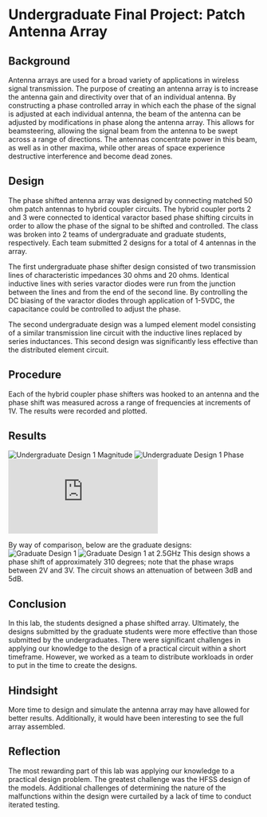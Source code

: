 # Undergraduate Final Project: Patch Antenna Array

## Background

Antenna arrays are used for a broad variety of applications in wireless signal transmission.  The purpose of creating an antenna array is to increase the antenna gain and directivity over that of an individual antenna.  By constructing a phase controlled array in which each the phase of the signal is adjusted at each individual antenna, the beam of the antenna can be adjusted by modifications in phase along the antenna array.  This allows for beamsteering, allowing the signal beam from the antenna to be swept across a range of directions.  The antennas concentrate power in this beam, as well as in other maxima, while other areas of space experience destructive interference and become dead zones.

## Design

The phase shifted antenna array was designed by connecting matched 50 ohm patch antennas to hybrid coupler circuits.  The hybrid coupler ports 2 and 3 were connected to identical varactor based phase shifting circuits in order to allow the phase of the signal to be shifted and controlled.  The class was broken into 2 teams of undergraduate and graduate students, respectively.  Each team submitted 2 designs for a total of 4 antennas in the array.

The first undergraduate phase shifter design consisted of two transmission lines of characteristic impedances 30 ohms and 20 ohms.  Identical inductive lines with series varactor diodes were run from the junction between the lines and from the end of the second line.  By controlling the DC biasing of the varactor diodes through application of 1-5VDC, the  capacitance could be controlled to adjust the phase.

The second undergraduate design was a lumped element model consisting of a similar transmission line circuit with the inductive lines replaced by series inductances.  This second design was significantly less effective than the distributed element circuit.

## Procedure

Each of the hybrid coupler phase shifters was hooked to an antenna and the phase shift was measured across a range of frequencies at increments of 1V.  The results were recorded and plotted.

## Results

![Undergraduate Design 1 Magnitude](https://github.com/CourseReps/ECEN452-Spring2016/blob/master/FINAL_PROJECT/Undergrad/Design1/Undergrad_Design1_Mag_Freq.png)
![Undergraduate Design 1 Phase](https://github.com/CourseReps/ECEN452-Spring2016/blob/master/FINAL_PROJECT/Undergrad/Design1/Undergrad_Design1_Phase_Freq.png)
![Undergraduate Design 2](https://github.com/CourseReps/ECEN452-Spring2016/blob/master/FINAL_PROJECT/Undergrad/Design2/Undergrad%20Design%202%20plots.pdf)

By way of comparison, below are the graduate designs:
![Graduate Design 1](https://github.com/CourseReps/ECEN452-Spring2016/blob/master/FINAL_PROJECT/Graduate/Design1/Graduate1_Plot.png)
![Graduate Design 1 at 2.5GHz](https://github.com/CourseReps/ECEN452-Spring2016/blob/master/FINAL_PROJECT/Graduate/Design1/Graduate1_Plot_2.5GHz.png)
This design shows a phase shift of approximately 310 degrees; note that the phase wraps between 2V and 3V.  The circuit shows an attenuation of between 3dB and 5dB.

## Conclusion

In this lab, the students designed a phase shifted array.  Ultimately, the designs submitted by the graduate students were more effective than those submitted by the undergraduates.  There were significant challenges in applying our knowledge to the design of a practical circuit within a short timeframe.  However, we worked as a team to distribute workloads in order to put in the time to create the designs.

## Hindsight

More time to design and simulate the antenna array may have allowed for better results.  Additionally, it would have been interesting to see the full array assembled.

## Reflection

The most rewarding part of this lab was applying our knowledge to a practical design problem.  The greatest challenge was the HFSS design of the models.  Additional challenges of determining the nature of the malfunctions within the design were curtailed by a lack of time to conduct iterated testing.

